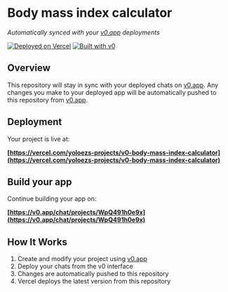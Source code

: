 # Body mass index calculator

*Automatically synced with your [v0.app](https://v0.app) deployments*

[![Deployed on Vercel](https://img.shields.io/badge/Deployed%20on-Vercel-black?style=for-the-badge&logo=vercel)](https://vercel.com/yoloezs-projects/v0-body-mass-index-calculator)
[![Built with v0](https://img.shields.io/badge/Built%20with-v0.app-black?style=for-the-badge)](https://v0.app/chat/projects/WpQ491h0e9x)

## Overview

This repository will stay in sync with your deployed chats on [v0.app](https://v0.app).
Any changes you make to your deployed app will be automatically pushed to this repository from [v0.app](https://v0.app).

## Deployment

Your project is live at:

**[https://vercel.com/yoloezs-projects/v0-body-mass-index-calculator](https://vercel.com/yoloezs-projects/v0-body-mass-index-calculator)**

## Build your app

Continue building your app on:

**[https://v0.app/chat/projects/WpQ491h0e9x](https://v0.app/chat/projects/WpQ491h0e9x)**

## How It Works

1. Create and modify your project using [v0.app](https://v0.app)
2. Deploy your chats from the v0 interface
3. Changes are automatically pushed to this repository
4. Vercel deploys the latest version from this repository
